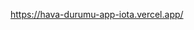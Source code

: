 https://hava-durumu-app-iota.vercel.app/

<!-- Uygulamanın sahip olması gereken 3 state var: (1) Pazartesi, (2) Salı ve (3) Çarşamba günlerine ait hava durumu verileri - weatherData array'indeki üç nesne.

İlk state, ilk nesne olarak ayarlanmalı ve uygulama, state olarak ayarlanan diğer iki nesneyi de barındırabilmelidir.

Mevcut JSX'e bazı JS değişkenlerinin eklenmesi gerekecek, böylece JSX sabit kodlu olmak yerine array'den veri oluşturacaktır. Bu bazı özel sözdizimi gerektirecektir.

İlgili className'i değiştirmek için mevcut JSX'e bir miktar JS eklemek gerekecek ve bu da bazı özel sözdizimi gerektirecektir.

Koşullu mantık gerektirecektir. Mantığı nasıl yazacağınıza dair birden fazla seçeneğiniz var. Hangisini tercih ederseniz onu kullanmakta özgürsünüz.


Uygulamanın sahip olması gereken üç olası state vardır: (1) Pazartesi, (2)Salı ve (3) Çarşamba günlerine ait hava durumu verileri - weatherData array'indeki üç nesne.



Başlangıç koşulu ilk nesne olmalıdır. Kullanıcı "Test" butonuna bastığında, uygulama durumu bir sonraki güne/nesneye değiştirmelidir.

Son state ise, ilk state'e dönmeli ve ardından döngüyü tekrarlamalıdır.



🚨 Hala takıldınız mı? SPOILER UYARISI! 🚨

⬇️ Başka bir ipucunu ortaya çıkarmak için 70. satıra kaydırın ⬇️













































Array'ler 0 indeksli olduğundan, temel olarak state'i weatherData[0], weatherData[1] veya weatherData[3] olarak ayarlamanız yeterlidir.

Kullanıcı butona tıkladığında, indeks numarası şu şekilde değişmelidir:

            0 -> 1
            1 -> 2
            2 -> 3
            3 -> 0
            gibi.

Her nesnenin ID numarası dizideki index numarasına karşılık geldiğinden, index numarasını belirlemek için ID numarasını kullanabilir ve ardından yukarıdaki modeli izleyerek bir sonraki numaranın ne olması gerektiğini belirlemek için bazı koşullu mantık kullanabilirsiniz.



React kodunun, bileşenlerin içine öğeler yerleştirilerek modüler veya birleştirilebilir hale getirilebileceğini unutmayın. Bu bileşenler daha sonra ayrı dosyalar halinde düzenlenebilir ve bunlar istenildiği gibi içe ve dışa aktarılabilir.

Veriler de içe ve dışa aktarılabilir.

 -->
